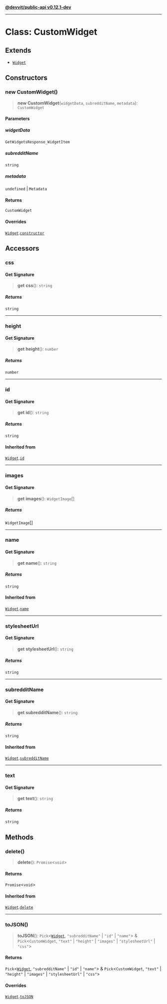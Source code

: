 [**@devvit/public-api v0.12.1-dev**](../../README.md)

---

# Class: CustomWidget

## Extends

- [`Widget`](Widget.md)

## Constructors

<a id="constructor"></a>

### new CustomWidget()

> **new CustomWidget**(`widgetData`, `subredditName`, `metadata`): `CustomWidget`

#### Parameters

##### widgetData

`GetWidgetsResponse_WidgetItem`

##### subredditName

`string`

##### metadata

`undefined` | `Metadata`

#### Returns

`CustomWidget`

#### Overrides

[`Widget`](Widget.md).[`constructor`](Widget.md#constructor)

## Accessors

<a id="css"></a>

### css

#### Get Signature

> **get** **css**(): `string`

##### Returns

`string`

---

<a id="height"></a>

### height

#### Get Signature

> **get** **height**(): `number`

##### Returns

`number`

---

<a id="id"></a>

### id

#### Get Signature

> **get** **id**(): `string`

##### Returns

`string`

#### Inherited from

[`Widget`](Widget.md).[`id`](Widget.md#id)

---

<a id="images"></a>

### images

#### Get Signature

> **get** **images**(): `WidgetImage`[]

##### Returns

`WidgetImage`[]

---

<a id="name"></a>

### name

#### Get Signature

> **get** **name**(): `string`

##### Returns

`string`

#### Inherited from

[`Widget`](Widget.md).[`name`](Widget.md#name)

---

<a id="stylesheeturl"></a>

### stylesheetUrl

#### Get Signature

> **get** **stylesheetUrl**(): `string`

##### Returns

`string`

---

<a id="subredditname"></a>

### subredditName

#### Get Signature

> **get** **subredditName**(): `string`

##### Returns

`string`

#### Inherited from

[`Widget`](Widget.md).[`subredditName`](Widget.md#subredditname)

---

<a id="text"></a>

### text

#### Get Signature

> **get** **text**(): `string`

##### Returns

`string`

## Methods

<a id="delete"></a>

### delete()

> **delete**(): `Promise`\<`void`\>

#### Returns

`Promise`\<`void`\>

#### Inherited from

[`Widget`](Widget.md).[`delete`](Widget.md#delete)

---

<a id="tojson"></a>

### toJSON()

> **toJSON**(): `Pick`\<[`Widget`](Widget.md), `"subredditName"` \| `"id"` \| `"name"`\> & `Pick`\<`CustomWidget`, `"text"` \| `"height"` \| `"images"` \| `"stylesheetUrl"` \| `"css"`\>

#### Returns

`Pick`\<[`Widget`](Widget.md), `"subredditName"` \| `"id"` \| `"name"`\> & `Pick`\<`CustomWidget`, `"text"` \| `"height"` \| `"images"` \| `"stylesheetUrl"` \| `"css"`\>

#### Overrides

[`Widget`](Widget.md).[`toJSON`](Widget.md#tojson)
